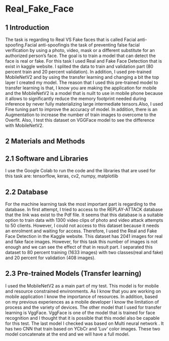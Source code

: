 # Real_Fake_Face
## 1 Introduction
The task is regarding to Real VS Fake faces that is called Facial anti-spoofing.Facial anti-spoofingis the task
of preventing false facial verification by using a photo, video, mask or a different substitute for an authorized
person’s face. The goal is to train a model that can detect the face is real or fake. For this task I used Real
and Fake Face Detection that is exist in kaggle website. I splited the data to train and validation part
(80 percent train and 20 percent validation). In addition, I used pre-trained MobileNetV2 and by using the
transfer learning and changing a bit the top layer I created my model. The reason that I used this pre-trained
model to transfer learning is that, I know you are making the application for mobile and the MobileNetV2 is
a model that is nuilt to use in mobile phone because it allows to significantly reduce the memory footprint
needed during inference by never fully materializing large intermediate tensors.Also, I used Fine tuning part
to improve the accuracy of model. In addition, there is an Augmentation to increase the number of train
images to overcome to the Overfit. Also, I test this dataset on VGGFace model to see the difference with
MobileNetV2.
## 2 Materials and Methods
## 2.1 Software and Libraries
I use the Google Colab to run the code and the libraries that are used for this task are:
tensorflow, keras, cv2, numpy, matplotlib
## 2.2 Database
For the machine learning task the most important part is regarding to the database. In first attempt, I tried to
access to the REPLAY-ATTACK database that the link was exist to the Pdf file. It seems that this database
is a suitable option to train data with 1300 video clips of photo and video attack attempts to 50 clients. However,
I could not access to this dataset because it needs an enrolment and waiting for access.
Therefore, I used the Real and Fake Face Detection in the Kaggle website. This dataset has 2041 images
for real and fake face images. However, for this task this number of images is not enough and we can see the
effect of that in result part. I separated this dataset to 80 percent training (1633 images) with two classes(real
and fake) and 20 percent for validation (408 images).
## 2.3 Pre-trained Models (Transfer learning)
I used the MobileNetV2 as a main part of my test. This model is for mobile and resource constrained
environments. As I know that you are working on mobile application I know the importance of resources. In
addition, based on my previous experiences as a mobile developer I know the limitation of process and the
variety of devices.
The other model that I used for transfer learning is VggFace. VggFace is one of the model that is trained
for face recognition and I thought that it is possible that this model also be capable for this test.
The last model I checked was based on Multi neural network . It has two CNN that train based on
YCbCr and ’Luv’ color images. These two model concatenate at the end and we will have a full model.
